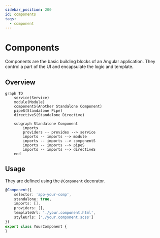 ```yaml
---
sidebar_position: 200
id: components
tags:
  - component
---
```


# Components

Components are the basic building blocks of an Angular application. 
They control a part of the UI and encapsulate the logic and template.

## Overview

```mermaid
graph TD
    service(Service)
    module(Module)
    componentS(Another Standalone Component)
    pipeS(Standalone Pipe)
    directiveS(Standalone Directive)

    subgraph Standalone Component
        imports
        providers -- provides --> service
        imports -- imports --> module
        imports -- imports --> componentS
        imports -- imports --> pipeS
        imports -- imports --> directiveS
    end
```

## Usage

They are defined using the `@Component` decorator.

```typescript
@Component({
    selector: 'app-your-comp',
    standalone: true,
    imports: [],
    providers: [],
    templateUrl: './your.component.html',
    styleUrls: ['./your.component.scss']
})
export class YourComponent {
}
```
